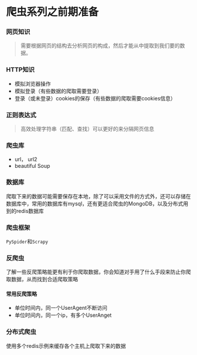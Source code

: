 # 爬虫系列之前期准备

### 网页知识

> 需要根据网页的结构去分析网页的构成，然后才能从中提取到我们要的数据。

### HTTP知识

- 模拟浏览器操作
- 模拟登录（有些数据的爬取需要登录）
- 登录（或未登录）cookies的保存（有些数据的爬取需要cookies信息）

### 正则表达式

> 高效处理字符串（匹配、查找）可以更好的来分隔网页信息

### 爬虫库

- url， url2
- beautiful Soup

### 数据库

爬取下来的数据可能需要保存在本地，除了可以采用文件的方式外，还可以存储在数据库中，常用的数据库有mysql，还有更适合爬虫的MongoDB，以及分布式用到的redis数据库

### 爬虫框架

`PySpider`和`Scrapy`

### 反爬虫

了解一些反爬策略能更有利于你爬取数据，你会知道对手用了什么手段来防止你爬取数据，从而找到合适爬取策略
#### 常用反爬策略
- 单位时间内，同一个UserAgent不断访问
- 单位时间内，同一个ip，有多个UserAnget

### 分布式爬虫

使用多个redis示例来缓存各个主机上爬取下来的数据